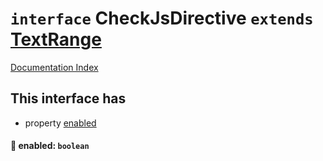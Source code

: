 # `interface` CheckJsDirective `extends` [TextRange](../private.interface.TextRange/README.md)

[Documentation Index](../README.md)

## This interface has

- property [enabled](#-enabled-boolean)


#### 📄 enabled: `boolean`



